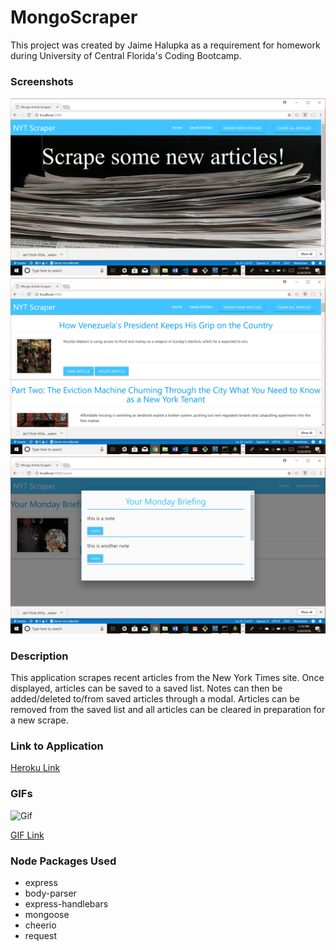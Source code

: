# MongoScraper

This project was created by Jaime Halupka as a requirement for homework during University of Central Florida's Coding Bootcamp. 


### Screenshots

![In Action](public/assets/images/screenshot1.png "In Action")
![In Action](public/assets/images/screenshot2.png "In Action")
![In Action](public/assets/images/screenshot3.png "In Action")


### Description

This application scrapes recent articles from the New York Times site. Once displayed, articles can be saved to a saved list. Notes can then be added/deleted to/from saved articles through a modal. Articles can be removed from the saved list and all articles can be cleared in preparation for a new scrape.


### Link to Application

[Heroku Link]()

### GIFs

![Gif](https://thumbs.gfycat.com/UnfitDopeyHarborporpoise-size_restricted.gif)

[GIF Link](https://gfycat.com/gifs/detail/UnfitDopeyHarborporpoise)

### Node Packages Used

* express
* body-parser
* express-handlebars
* mongoose
* cheerio
* request
